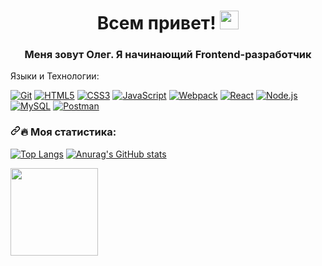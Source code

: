 <h1 align="center">Всем привет! <a target="_blank" rel="noopener noreferrer" href="https://camo.githubusercontent.com/e8e7b06ecf583bc040eb60e44eb5b8e0ecc5421320a92929ce21522dbc34c891/68747470733a2f2f6d656469612e67697068792e636f6d2f6d656469612f6876524a434c467a6361737252346961377a2f67697068792e676966"><img src="https://camo.githubusercontent.com/e8e7b06ecf583bc040eb60e44eb5b8e0ecc5421320a92929ce21522dbc34c891/68747470733a2f2f6d656469612e67697068792e636f6d2f6d656469612f6876524a434c467a6361737252346961377a2f67697068792e676966" width="30px" data-canonical-src="https://media.giphy.com/media/hvRJCLFzcasrR4ia7z/giphy.gif" style="max-width: 100%;"></a></h1>

<h3 align="center">Меня зовут Олег. Я начинающий Frontend-разработчик</h3>

Языки и Технологии:
<p dir="auto"><a href="https://git-scm.com/" rel="nofollow"><img src="https://user-images.githubusercontent.com/86494748/128634186-d1b69fc3-322b-4344-89d0-615670eaaa93.png" alt="Git" style="max-width: 100%;"></a>
<a href="https://html5book.ru/html-html5/" rel="nofollow"><img src="https://user-images.githubusercontent.com/86494748/128634189-e6ded326-aeb9-4f8d-8508-f0fcd7f1d891.png" alt="HTML5" style="max-width: 100%;"></a>
<a href="https://html5book.ru/css-css3/" rel="nofollow"><img src="https://user-images.githubusercontent.com/86494748/128634188-71178ce2-89cf-4283-9f5a-87ff5d3b4854.png" alt="CSS3" style="max-width: 100%;"></a>
<a href="https://262.ecma-international.org/" rel="nofollow"><img src="https://user-images.githubusercontent.com/86494748/148681759-aea31033-3b1c-4687-a0e7-e5faeb06bf50.png" alt="JavaScript" style="max-width: 100%;"></a>
<a href="https://webpack.js.org/" rel="nofollow"><img src="https://user-images.githubusercontent.com/86494748/148681761-05344a41-60b5-4018-a977-90b31df5fcdc.png" alt="Webpack" style="max-width: 100%;"></a>
<a href="https://ru.reactjs.org/" rel="nofollow"><img src="https://user-images.githubusercontent.com/86494748/148681760-b140d3e8-7e61-4bfd-9266-b1f72523fe32.png" alt="React" style="max-width: 100%;"></a>
<a href="https://nodejs.org/en/" rel="nofollow"><img src="https://user-images.githubusercontent.com/86494748/158791550-15622b7d-b568-4c49-8bdd-b6732cb2869b.png" alt="Node.js" style="max-width: 100%;"></a>
<a href="https://www.mysql.com/" rel="nofollow"><img src="https://user-images.githubusercontent.com/86494748/158791546-6d748ca6-1332-4ffd-8ec2-d5c836fc80b1.png" alt="MySQL" style="max-width: 100%;"></a>
<a href="https://www.postman.com/" rel="nofollow"><img src="https://user-images.githubusercontent.com/86494748/158792069-56bb7fa3-5612-494f-82c1-7f30a5b9ba01.png" alt="Postman" style="max-width: 100%;"></a></p>

<h3 dir="auto"><a id="user-content--моя-статистика" class="anchor" aria-hidden="true" href="#-моя-статистика"><svg class="octicon octicon-link" viewBox="0 0 16 16" version="1.1" width="16" height="16" aria-hidden="true"><path fill-rule="evenodd" d="M7.775 3.275a.75.75 0 001.06 1.06l1.25-1.25a2 2 0 112.83 2.83l-2.5 2.5a2 2 0 01-2.83 0 .75.75 0 00-1.06 1.06 3.5 3.5 0 004.95 0l2.5-2.5a3.5 3.5 0 00-4.95-4.95l-1.25 1.25zm-4.69 9.64a2 2 0 010-2.83l2.5-2.5a2 2 0 012.83 0 .75.75 0 001.06-1.06 3.5 3.5 0 00-4.95 0l-2.5 2.5a3.5 3.5 0 004.95 4.95l1.25-1.25a.75.75 0 00-1.06-1.06l-1.25 1.25a2 2 0 01-2.83 0z"></path></svg></a><g-emoji class="g-emoji" alias="fire" fallback-src="https://github.githubassets.com/images/icons/emoji/unicode/1f525.png">🔥</g-emoji> Моя статистика:</h3>

[![Top Langs](https://github-readme-stats.vercel.app/api/top-langs/?username=pnzdmd&layout=compact)](https://github.com/anuraghazra/github-readme-stats)
[![Anurag's GitHub stats](https://github-readme-stats.vercel.app/api?username=pnzdmd)](https://github.com/pnzdmd/github-readme-stats)


<a target="_blank" rel="noopener noreferrer" href="https://camo.githubusercontent.com/dc8777b6bddacf9c159eb2f34942e35da1063712764a42ffa24dd62d03a35d99/68747470733a2f2f6769746875622d726561646d652d73746174732e76657263656c2e6170702f6170693f757365726e616d653d69612d73746570616e6f762673686f775f69636f6e733d74727565"><img src="https://camo.githubusercontent.com/dc8777b6bddacf9c159eb2f34942e35da1063712764a42ffa24dd62d03a35d99/68747470733a2f2f6769746875622d726561646d652d73746174732e76657263656c2e6170702f6170693f757365726e616d653d69612d73746570616e6f762673686f775f69636f6e733d74727565" height="140px" data-canonical-src="https://github-readme-stats.vercel.app/api?username=pnzdmd&amp;show_icons=true" style="max-width: 100%;"></a>

